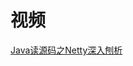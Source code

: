


# 视频

 [Java读源码之Netty深入刨析](https://www.bilibili.com/video/av52697120/?spm_id_from=333.788.videocard.16)
